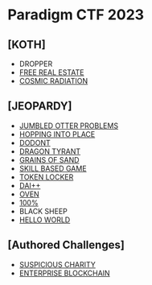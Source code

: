 # Paradigm CTF 2023

## [KOTH]

- DROPPER
- [FREE REAL ESTATE](./free_real_estate/)
- [COSMIC RADIATION](./cosmic_radiation)

## [JEOPARDY]

- [JUMBLED OTTER PROBLEMS](./jotterp)
- [HOPPING INTO PLACE](./hopping_into_place/readme.md)
- [DODONT](./dodont)
- [DRAGON TYRANT](./dragon_tyrant/writeup.md)
- [GRAINS OF SAND](./grains_of_sand/writeup.md)
- [SKILL BASED GAME](./skil_based_game)
- [TOKEN LOCKER](./token_locker)
- [DAI++](./daipp/writeup.md)
- [OVEN](./oven)
- [100%](./100%)
- BLACK SHEEP
- [HELLO WORLD](./hellow_world)

## [Authored Challenges]

- [SUSPICIOUS CHARITY](./suspicious_charity/writeup.md)
- [ENTERPRISE BLOCKCHAIN](./enterprise_blockchain)
